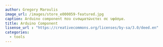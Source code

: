 ```yaml
---
author: Gregory Maroulis
image_url: /images/store_e000059-featured.jpg
caption: Arduino component που ενσωματώνεται σε υφάσμα.   
title: Arduino Component
lisense_url : "https://creativecommons.org/licenses/by-sa/3.0/deed.en"
categories:
  - tools
---
```

